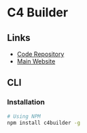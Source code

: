 # C4 Builder

## Links

- [Code Repository](https://github.com/adrianvlupu/C4-Builder)
- [Main Website](https://adrianvlupu.github.io/C4-Builder)

## CLI

### Installation

```sh
# Using NPM
npm install c4builder -g
```

<!--
## Examples

https://docs.charlescd.io/c4model/en/
https://docs.horusec.io/c4model/en/
https://docs.usebeagle.io/c4model/en/
https://imgabreuw.github.io/code-invest-c4-model/
https://madeiramadeirabr.github.io/development-workflow/
-->
